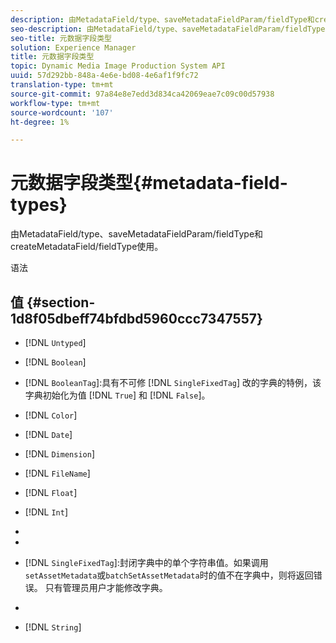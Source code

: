 ```yaml
---
description: 由MetadataField/type、saveMetadataFieldParam/fieldType和createMetadataField/fieldType使用。
seo-description: 由MetadataField/type、saveMetadataFieldParam/fieldType和createMetadataField/fieldType使用。
seo-title: 元数据字段类型
solution: Experience Manager
title: 元数据字段类型
topic: Dynamic Media Image Production System API
uuid: 57d292bb-848a-4e6e-bd08-4e6af1f9fc72
translation-type: tm+mt
source-git-commit: 97a84e8e7edd3d834ca42069eae7c09c00d57938
workflow-type: tm+mt
source-wordcount: '107'
ht-degree: 1%

---
```



# 元数据字段类型{#metadata-field-types}

由MetadataField/type、saveMetadataFieldParam/fieldType和createMetadataField/fieldType使用。

语法

## 值 {#section-1d8f05dbeff74bfdbd5960ccc7347557}

* [!DNL `Untyped`]
* [!DNL `Boolean`]
* [!DNL `BooleanTag`]:具有不可修 [!DNL `SingleFixedTag`] 改的字典的特例，该字典初始化为值 [!DNL `True`] 和 [!DNL `False`]。

* [!DNL `Color`]
* [!DNL `Date`]
* [!DNL `Dimension`]
* [!DNL `FileName`]
* [!DNL `Float`]
* [!DNL `Int`]
* [!DNL `MultiFixedTag`]:关闭的字典中的零个或多个字符串值。只有管理员用户才能修改字典。
* [!DNL `MultiTag`]:零个或多个字符串值。
* [!DNL `SingleFixedTag`]:封闭字典中的单个字符串值。如果调用`setAssetMetadata`或`batchSetAssetMetadata`时的值不在字典中，则将返回错误。 只有管理员用户才能修改字典。

* [!DNL `SingleTag`]:任何单个字符串值。
* [!DNL `String`]

